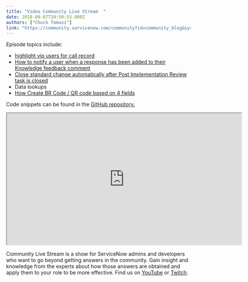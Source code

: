 ```yaml
---
title: "Video Community Live Stream  "
date: 2018-09-07T20:50:53.000Z
authors: ["Chuck Tomasi"]
link: "https://community.servicenow.com/community?id=community_blog&sys_id=dfb6bd17dbd8230067a72926ca96192e"
---
```

<p>Episode topics include:</p>
<ul><li><a href="community?id&#61;community_question&amp;sys_id&#61;5b941d57dbdc63000be6a345ca961929" target="_blank" rel="nofollow">highlight vip users for call record</a></li><li><a href="community?id&#61;community_question&amp;sys_id&#61;365f81d3db5ca3088e7c2926ca96194a" target="_blank" rel="nofollow">How to notify a user when a response has been added to their Knowledge feedback comment</a></li><li><a href="community?id&#61;community_question&amp;sys_id&#61;276411dfdbd8e7809d612926ca961961" target="_blank" rel="nofollow">Close standard change automatically after Post Implementation Review task is closed</a></li><li>Data lookups</li><li><a href="community?id&#61;community_question&amp;sys_id&#61;6af95b7edb1ca748fff8a345ca96193c" target="_blank" rel="nofollow">How Create BR Code / QR code based on 4 fields</a></li></ul>
<p>Code snippets can be found in the <a href="http://bit.ly/2A6tkjz" target="_blank" rel="nofollow">GitHub repository.</a></p>
<center><iframe src="https://www.youtube.com/embed/-iYiXqU-_x4" width="640" height="360"></iframe></center>
<p>Community Live Stream is a show for ServiceNow admins and developers who want to go beyond getting answers in the community. Gain insight and knowledge from the experts about how those answers are obtained and apply them to your role to be more effective. Find us on <a href="https://www.youtube.com/playlist?playnext&#61;1&amp;list&#61;PLkGSnjw5y2U5jTsF7i2yRZPdk3lm88SN8&amp;index&#61;1" target="_blank" rel="nofollow">YouTube</a> or <a href="https://twitch.tv/nowcommunity" target="_blank" rel="nofollow">Twitch</a>.</p>